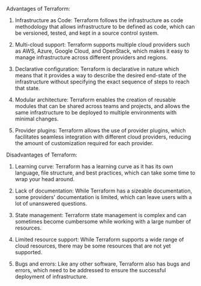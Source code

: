 Advantages of Terraform:

1. Infrastructure as Code: Terraform follows the infrastructure as code methodology that allows infrastructure to be defined as code, which can be versioned, tested, and kept in a source control system.

2. Multi-cloud support: Terraform supports multiple cloud providers such as AWS, Azure, Google Cloud, and OpenStack, which makes it easy to manage infrastructure across different providers and regions.

3. Declarative configuration: Terraform is declarative in nature which means that it provides a way to describe the desired end-state of the infrastructure without specifying the exact sequence of steps to reach that state.

4. Modular architecture: Terraform enables the creation of reusable modules that can be shared across teams and projects, and allows the same infrastructure to be deployed to multiple environments with minimal changes.

5. Provider plugins: Terraform allows the use of provider plugins, which facilitates seamless integration with different cloud providers, reducing the amount of customization required for each provider.

Disadvantages of Terraform:

1. Learning curve: Terraform has a learning curve as it has its own language, file structure, and best practices, which can take some time to wrap your head around.

2. Lack of documentation: While Terraform has a sizeable documentation, some providers' documentation is limited, which can leave users with a lot of unanswered questions.

3. State management: Terraform state management is complex and can sometimes become cumbersome while working with a large number of resources.

4. Limited resource support: While Terraform supports a wide range of cloud resources, there may be some resources that are not yet supported.

5. Bugs and errors: Like any other software, Terraform also has bugs and errors, which need to be addressed to ensure the successful deployment of infrastructure.

